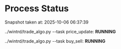 # Process Status

Snapshot taken at: 2025-10-06 06:37:39

../wintrd/trade_algo.py --task price_update: **RUNNING**

../wintrd/trade_algo.py --task buy_sell: **RUNNING**

